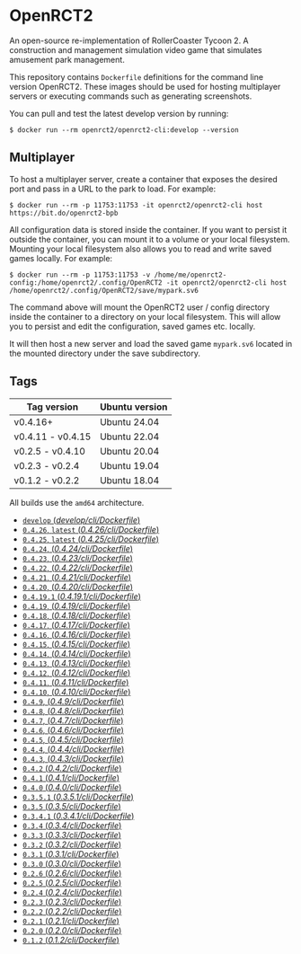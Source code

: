 # OpenRCT2

An open-source re-implementation of RollerCoaster Tycoon 2. A construction and management simulation video game that simulates amusement park management.

This repository contains `Dockerfile` definitions for the command line version OpenRCT2. These images should be used for hosting multiplayer servers or executing commands such as generating screenshots.

You can pull and test the latest develop version by running:
```
$ docker run --rm openrct2/openrct2-cli:develop --version
```

## Multiplayer

To host a multiplayer server, create a container that exposes the desired port and pass in a URL to the park to load. For example:

```
$ docker run --rm -p 11753:11753 -it openrct2/openrct2-cli host https://bit.do/openrct2-bpb
```

All configuration data is stored inside the container. If you want to persist it outside the container, you can mount it to a volume or your local filesystem. Mounting your local filesystem also allows you to read and write saved games locally. For example:

```
$ docker run --rm -p 11753:11753 -v /home/me/openrct2-config:/home/openrct2/.config/OpenRCT2 -it openrct2/openrct2-cli host /home/openrct2/.config/OpenRCT2/save/mypark.sv6
```

The command above will mount the OpenRCT2 user / config directory inside the container to a directory on your local filesystem. This will allow you to persist and edit the configuration, saved games etc. locally.

It will then host a new server and load the saved game `mypark.sv6` located in the mounted directory under the save subdirectory.

## Tags


| Tag version       | Ubuntu version |
|-------------------|----------------|
| v0.4.16+          | Ubuntu 24.04   |
| v0.4.11 - v0.4.15 | Ubuntu 22.04   |
| v0.2.5 - v0.4.10  | Ubuntu 20.04   |
| v0.2.3 - v0.2.4   | Ubuntu 19.04   |
| v0.1.2 - v0.2.2   | Ubuntu 18.04   |

All builds use the `amd64` architecture.

- [`develop` (*develop/cli/Dockerfile*)](https://github.com/OpenRCT2/openrct2-docker/blob/master/develop/cli/Dockerfile)
- [`0.4.26`, `latest` (*0.4.26/cli/Dockerfile*)](https://github.com/OpenRCT2/openrct2-docker/blob/master/0.4.26/cli/Dockerfile)
- [`0.4.25`, `latest` (*0.4.25/cli/Dockerfile*)](https://github.com/OpenRCT2/openrct2-docker/blob/master/0.4.25/cli/Dockerfile)
- [`0.4.24`, (*0.4.24/cli/Dockerfile*)](https://github.com/OpenRCT2/openrct2-docker/blob/master/0.4.24/cli/Dockerfile)
- [`0.4.23`, (*0.4.23/cli/Dockerfile*)](https://github.com/OpenRCT2/openrct2-docker/blob/master/0.4.23/cli/Dockerfile)
- [`0.4.22`, (*0.4.22/cli/Dockerfile*)](https://github.com/OpenRCT2/openrct2-docker/blob/master/0.4.22/cli/Dockerfile)
- [`0.4.21`, (*0.4.21/cli/Dockerfile*)](https://github.com/OpenRCT2/openrct2-docker/blob/master/0.4.21/cli/Dockerfile)
- [`0.4.20`, (*0.4.20/cli/Dockerfile*)](https://github.com/OpenRCT2/openrct2-docker/blob/master/0.4.20/cli/Dockerfile)
- [`0.4.19.1` (*0.4.19.1/cli/Dockerfile*)](https://github.com/OpenRCT2/openrct2-docker/blob/master/0.4.19.1/cli/Dockerfile)
- [`0.4.19`, (*0.4.19/cli/Dockerfile*)](https://github.com/OpenRCT2/openrct2-docker/blob/master/0.4.19/cli/Dockerfile)
- [`0.4.18`, (*0.4.18/cli/Dockerfile*)](https://github.com/OpenRCT2/openrct2-docker/blob/master/0.4.18/cli/Dockerfile)
- [`0.4.17`, (*0.4.17/cli/Dockerfile*)](https://github.com/OpenRCT2/openrct2-docker/blob/master/0.4.17/cli/Dockerfile)
- [`0.4.16`, (*0.4.16/cli/Dockerfile*)](https://github.com/OpenRCT2/openrct2-docker/blob/master/0.4.16/cli/Dockerfile)
- [`0.4.15`, (*0.4.15/cli/Dockerfile*)](https://github.com/OpenRCT2/openrct2-docker/blob/master/0.4.15/cli/Dockerfile)
- [`0.4.14`, (*0.4.14/cli/Dockerfile*)](https://github.com/OpenRCT2/openrct2-docker/blob/master/0.4.14/cli/Dockerfile)
- [`0.4.13`, (*0.4.13/cli/Dockerfile*)](https://github.com/OpenRCT2/openrct2-docker/blob/master/0.4.13/cli/Dockerfile)
- [`0.4.12`, (*0.4.12/cli/Dockerfile*)](https://github.com/OpenRCT2/openrct2-docker/blob/master/0.4.12/cli/Dockerfile)
- [`0.4.11`, (*0.4.11/cli/Dockerfile*)](https://github.com/OpenRCT2/openrct2-docker/blob/master/0.4.11/cli/Dockerfile)
- [`0.4.10`, (*0.4.10/cli/Dockerfile*)](https://github.com/OpenRCT2/openrct2-docker/blob/master/0.4.10/cli/Dockerfile)
- [`0.4.9`, (*0.4.9/cli/Dockerfile*)](https://github.com/OpenRCT2/openrct2-docker/blob/master/0.4.9/cli/Dockerfile)
- [`0.4.8`, (*0.4.8/cli/Dockerfile*)](https://github.com/OpenRCT2/openrct2-docker/blob/master/0.4.8/cli/Dockerfile)
- [`0.4.7`, (*0.4.7/cli/Dockerfile*)](https://github.com/OpenRCT2/openrct2-docker/blob/master/0.4.7/cli/Dockerfile)
- [`0.4.6`, (*0.4.6/cli/Dockerfile*)](https://github.com/OpenRCT2/openrct2-docker/blob/master/0.4.6/cli/Dockerfile)
- [`0.4.5`, (*0.4.5/cli/Dockerfile*)](https://github.com/OpenRCT2/openrct2-docker/blob/master/0.4.5/cli/Dockerfile)
- [`0.4.4`, (*0.4.4/cli/Dockerfile*)](https://github.com/OpenRCT2/openrct2-docker/blob/master/0.4.4/cli/Dockerfile)
- [`0.4.3`, (*0.4.3/cli/Dockerfile*)](https://github.com/OpenRCT2/openrct2-docker/blob/master/0.4.3/cli/Dockerfile)
- [`0.4.2` (*0.4.2/cli/Dockerfile*)](https://github.com/OpenRCT2/openrct2-docker/blob/master/0.4.2/cli/Dockerfile)
- [`0.4.1` (*0.4.1/cli/Dockerfile*)](https://github.com/OpenRCT2/openrct2-docker/blob/master/0.4.1/cli/Dockerfile)
- [`0.4.0` (*0.4.0/cli/Dockerfile*)](https://github.com/OpenRCT2/openrct2-docker/blob/master/0.4.0/cli/Dockerfile)
- [`0.3.5.1` (*0.3.5.1/cli/Dockerfile*)](https://github.com/OpenRCT2/openrct2-docker/blob/master/0.3.5.1/cli/Dockerfile)
- [`0.3.5` (*0.3.5/cli/Dockerfile*)](https://github.com/OpenRCT2/openrct2-docker/blob/master/0.3.5/cli/Dockerfile)
- [`0.3.4.1` (*0.3.4.1/cli/Dockerfile*)](https://github.com/OpenRCT2/openrct2-docker/blob/master/0.3.4.1/cli/Dockerfile)
- [`0.3.4` (*0.3.4/cli/Dockerfile*)](https://github.com/OpenRCT2/openrct2-docker/blob/master/0.3.4/cli/Dockerfile)
- [`0.3.3` (*0.3.3/cli/Dockerfile*)](https://github.com/OpenRCT2/openrct2-docker/blob/master/0.3.3/cli/Dockerfile)
- [`0.3.2` (*0.3.2/cli/Dockerfile*)](https://github.com/OpenRCT2/openrct2-docker/blob/master/0.3.2/cli/Dockerfile)
- [`0.3.1` (*0.3.1/cli/Dockerfile*)](https://github.com/OpenRCT2/openrct2-docker/blob/master/0.3.1/cli/Dockerfile)
- [`0.3.0` (*0.3.0/cli/Dockerfile*)](https://github.com/OpenRCT2/openrct2-docker/blob/master/0.3.0/cli/Dockerfile)
- [`0.2.6` (*0.2.6/cli/Dockerfile*)](https://github.com/OpenRCT2/openrct2-docker/blob/master/0.2.6/cli/Dockerfile)
- [`0.2.5` (*0.2.5/cli/Dockerfile*)](https://github.com/OpenRCT2/openrct2-docker/blob/master/0.2.5/cli/Dockerfile)
- [`0.2.4` (*0.2.4/cli/Dockerfile*)](https://github.com/OpenRCT2/openrct2-docker/blob/master/0.2.4/cli/Dockerfile)
- [`0.2.3` (*0.2.3/cli/Dockerfile*)](https://github.com/OpenRCT2/openrct2-docker/blob/master/0.2.3/cli/Dockerfile)
- [`0.2.2` (*0.2.2/cli/Dockerfile*)](https://github.com/OpenRCT2/openrct2-docker/blob/master/0.2.2/cli/Dockerfile)
- [`0.2.1` (*0.2.1/cli/Dockerfile*)](https://github.com/OpenRCT2/openrct2-docker/blob/master/0.2.1/cli/Dockerfile)
- [`0.2.0` (*0.2.0/cli/Dockerfile*)](https://github.com/OpenRCT2/openrct2-docker/blob/master/0.2.0/cli/Dockerfile)
- [`0.1.2` (*0.1.2/cli/Dockerfile*)](https://github.com/OpenRCT2/openrct2-docker/blob/master/0.1.2/cli/Dockerfile)
